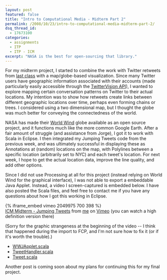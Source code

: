```yaml
---
layout: post
featured: false
title: "Intro to Computational Media - Midterm Part 2"
permalink: /2008/10/23/intro-to-computational-media-midterm-part-2/
dsq_thread_id:
  - 17673100
categories:
  - assignments
  - ITP
  - ITP - ICM
excerpt: "NASA is the best for open-sourcing that library."
---
```

For my midterm project, I started to combine the work with Twitter retweets from [last class][1] with a map/globe-based visualization. Since many Twitter users have geographic information associated with their accounts (made particularly easily accessible through the [TwitterVision API][2]), I wanted to explore mapping certain conversation patterns on Twitter to their actual locations. My intention was to show how retweets create links between different geographic locations over time, perhaps even forming chains or trees. I considered using a two dimensional map, but I thought the globe was much better for conveying the connectedness of the world.

NASA has made their [World Wind][3] globe available as an open source project, and it functions much like the more common Google Earth. After a fair amount of struggle (and assistance from Jorge), I got it to work with Scala in Eclipse. I then integrated my Jumping Tweets code from the previous week, and was ultimately successful in displaying these as Annotations at (random) locations on the map, with Polylines between a specific location (arbitrarily set to NYC) and each tweet's location. For next week, I hope to get the actual location data, improve the line quality, and add other options.

Since I did not use Processing at all for this project (instead relying on World Wind for the graphical interface), I was not able to export a embeddable Java Applet. Instead, a video I screen-captured is embedded below. I have also posted the Scala files, and feel free to contact me if you have any questions about how I got this working in Eclipse.

{% iframe_embed vimeo 2049975 700 398 %}  
[ICM Midterm - Jumping Tweets][4] from [me][5] on [Vimeo][6] (you can watch a high definition version there)

(Sorry for the graphic strangeness at the beginning of the video -- I think that happened during the import to FCP, and I'm not sure how to fix it (or if it's worth the trouble).)

*   [WWJApplet.scala][7]
*   [TweetHandler.scala][8]
*   [Tweet.scala][9]

Another post is coming soon about my plans for continuing this for my final project.

 [1]: /2008/10/15/intro-to-computational-media-midterm-part-1/
 [2]: http://twittervision.com/api.html
 [3]: http://worldwind.arc.nasa.gov/
 [4]: http://vimeo.com/2049975?pg=embed&sec=2049975
 [5]: http://vimeo.com/user574059?pg=embed&sec=2049975
 [6]: http://vimeo.com?pg=embed&sec=2049975
 [7]: /projects/fall08/icm/midterm/WWJApplet.scala
 [8]: /projects/fall08/icm/midterm/TweetHandler.scala
 [9]: /projects/fall08/icm/midterm/Tweet.scala